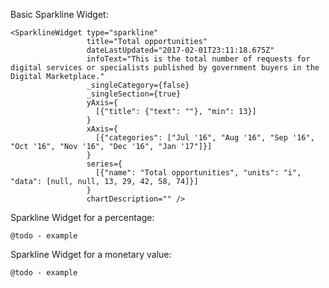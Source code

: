Basic Sparkline Widget:

    <SparklineWidget type="sparkline"
                     title="Total opportunities"
                     dateLastUpdated="2017-02-01T23:11:18.675Z"
                     infoText="This is the total number of requests for digital services or specialists published by government buyers in the Digital Marketplace."
                     _singleCategory={false}
                     _singleSection={true}
                     yAxis={
                       [{"title": {"text": ""}, "min": 13}]
                     }
                     xAxis={
                       [{"categories": ["Jul '16", "Aug '16", "Sep '16", "Oct '16", "Nov '16", "Dec '16", "Jan '17"]}]
                     }
                     series={
                       [{"name": "Total opportunities", "units": "i", "data": [null, null, 13, 29, 42, 58, 74]}]
                     } 
                     chartDescription="" />

Sparkline Widget for a percentage:

`@todo - example`


Sparkline Widget for a monetary value:

`@todo - example`

